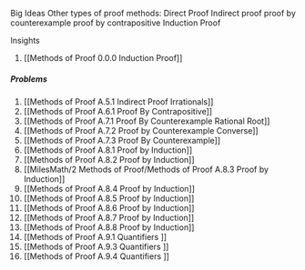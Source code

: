 Big Ideas
Other types of proof methods:
Direct Proof
Indirect proof 
proof by counterexample
proof by contrapositive
Induction Proof

Insights
1. [[Methods of Proof 0.0.0 Induction Proof]]

##### Problems
1. [[Methods of Proof A.5.1 Indirect Proof Irrationals]]
2. [[Methods of Proof A.6.1 Proof By Contrapositive]]
3. [[Methods of Proof A.7.1 Proof By Counterexample Rational Root]]
4. [[Methods of Proof A.7.2 Proof by Counterexample Converse]]
5. [[Methods of Proof A.7.3 Proof By Counterexample]]
6. [[Methods of Proof A.8.1 Proof by Induction]]
7. [[Methods of Proof A.8.2 Proof by Induction]]
8. [[MilesMath/2 Methods of Proof/Methods of Proof A.8.3 Proof by Induction]]
9. [[Methods of Proof A.8.4 Proof by Induction]]
10. [[Methods of Proof A.8.5 Proof by Induction]]
11. [[Methods of Proof A.8.6 Proof by Induction]]
12. [[Methods of Proof A.8.7 Proof by Induction]]
13. [[Methods of Proof A.8.8 Proof by Induction]]
14. [[Methods of Proof A.9.1 Quantifiers ]]
15. [[Methods of Proof A.9.3 Quantifiers ]]
16. [[Methods of Proof A.9.4 Quantifiers ]]



